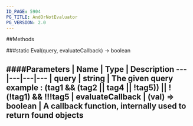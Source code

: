 ```yaml
---
ID_PAGE: 5904
PG_TITLE: AndOrNotEvaluator
PG_VERSION: 2.0
---
```








##Methods

###static Eval(query, evaluateCallback) &rarr; boolean

####Parameters
 | Name | Type | Description
---|---|---|---
 | query | string | The given query example :  (tag1 &amp;&amp; (tag2 || tag4 || !tag5)) || !(!tag1) &amp;&amp; !!!tag5
 | evaluateCallback | (val) =&gt; boolean | A callback function, internally used to return found objects
---
